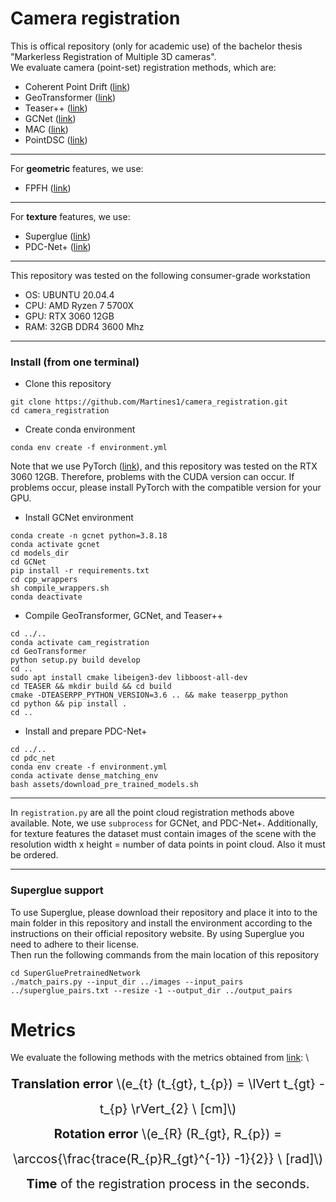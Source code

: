# Camera registration
This is offical repository (only for academic use) of the bachelor thesis "Markerless Registration of Multiple 3D cameras". \
We evaluate camera (point-set) registration methods, which are: 

* Coherent Point Drift ([link](https://github.com/neka-nat/probreg))
* GeoTransformer ([link](https://github.com/qinzheng93/GeoTransformer))
* Teaser++ ([link](https://github.com/MIT-SPARK/TEASER-plusplus))
* GCNet ([link](https://github.com/zhulf0804/GCNet))
* MAC ([link](https://github.com/zhangxy0517/3D-Registration-with-Maximal-Cliques))
* PointDSC ([link](https://github.com/XuyangBai/PointDSC))
***
For **geometric** features, we use:
* FPFH ([link](https://www.cvl.iis.u-tokyo.ac.jp/class2016/2016w/papers/6.3DdataProcessing/Rusu_FPFH_ICRA2009.pdf))
***
For **texture** features, we use:
* Superglue ([link](https://github.com/magicleap/SuperGluePretrainedNetwork))
* PDC-Net+ ([link](https://github.com/PruneTruong/DenseMatching))
***
This repository was tested on the following consumer-grade workstation
* OS: UBUNTU 20.04.4
* CPU: AMD Ryzen 7 5700X
* GPU: RTX 3060 12GB
* RAM: 32GB DDR4 3600 Mhz
***
### Install (from one terminal)
* Clone this repository
```
git clone https://github.com/Martines1/camera_registration.git
cd camera_registration
```
* Create conda environment
```
conda env create -f environment.yml
```
Note that we use PyTorch ([link](https://pytorch.org/)), and this repository was tested on the RTX 3060 12GB. Therefore, problems with the CUDA version can occur. If problems occur, please install PyTorch with the compatible version for your GPU.
* Install GCNet environment
```
conda create -n gcnet python=3.8.18
conda activate gcnet
cd models_dir
cd GCNet
pip install -r requirements.txt
cd cpp_wrappers
sh compile_wrappers.sh
conda deactivate
```

* Compile GeoTransformer, GCNet, and Teaser++
```
cd ../..
conda activate cam_registration
cd GeoTransformer
python setup.py build develop
cd ..
sudo apt install cmake libeigen3-dev libboost-all-dev
cd TEASER && mkdir build && cd build
cmake -DTEASERPP_PYTHON_VERSION=3.6 .. && make teaserpp_python
cd python && pip install .
cd ..
```
* Install and prepare PDC-Net+
```
cd ../..
cd pdc_net
conda env create -f environment.yml
conda activate dense_matching_env
bash assets/download_pre_trained_models.sh
```
***
In `registration.py` are all the point cloud registration methods above available. Note, we use `subprocess` for GCNet, and PDC-Net+.
Additionally, for texture features the dataset must contain images of the scene with the resolution width x height = number of data points in point cloud. Also it must be ordered.
***
### Superglue support
To use Superglue, please download their repository and place it into to the main folder in this repository and install the environment according to the instructions on their official repository website. By using Superglue you need to adhere to their license.\
Then run the following commands from the main location of this repository
```
cd SuperGluePretrainedNetwork
./match_pairs.py --input_dir ../images --input_pairs ../superglue_pairs.txt --resize -1 --output_dir ../output_pairs
````



# Metrics
We evaluate the following methods with the metrics obtained from [link](https://cmp.felk.cvut.cz/~hodanto2/data/hodan2016evaluation.pdf): \
<div style="text-align:center; font-size: 20px; line-height: 2;">
<strong>Translation error</strong> \(e_{t} (t_{gt}, t_{p}) =  \lVert t_{gt} - t_{p} \rVert_{2} \ [cm]\) <br>
<strong>Rotation error</strong> \(e_{R} (R_{gt}, R_{p}) = \arccos{\frac{trace(R_{p}R_{gt}^{-1}) -1}{2}} \ [rad]\) <br>
<strong>Time</strong> of the registration process in the seconds.
</div>
